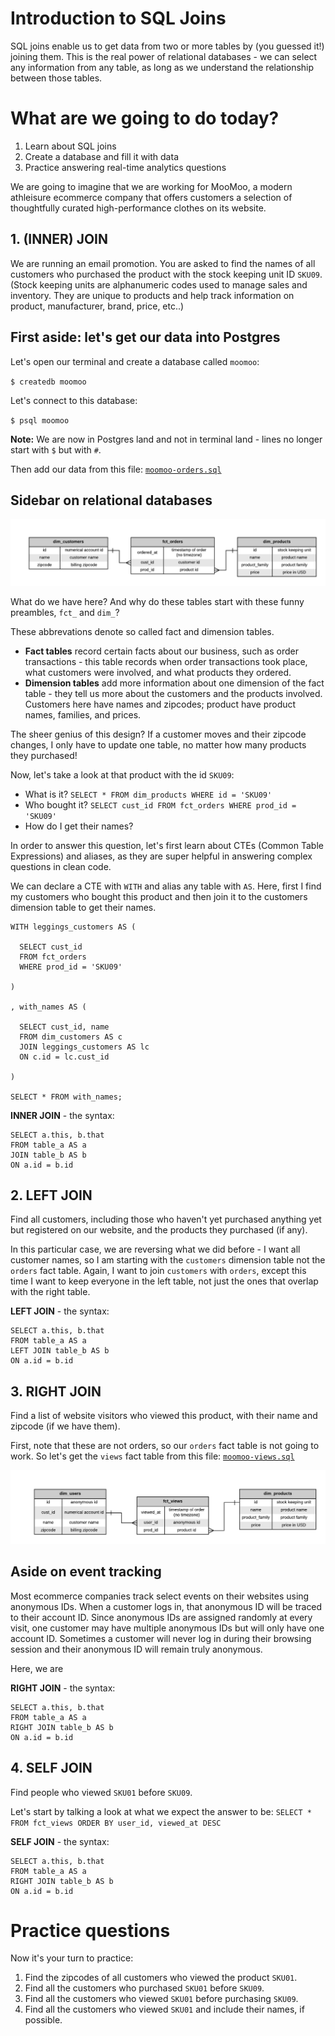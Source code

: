# Introduction to SQL Joins

SQL joins enable us to get data from two or more tables by (you guessed it!) joining them. This is the real power of relational databases - we can select any information from any table, as long as we understand the relationship between those tables.

# What are we going to do today?

1. Learn about SQL joins
2. Create a database and fill it with data
3. Practice answering real-time analytics questions

We are going to imagine that we are working for MooMoo, a modern athleisure ecommerce company that offers customers a selection of thoughtfully curated high-performance clothes on its website.

## 1. (INNER) JOIN

We are running an email promotion. You are asked to find the names of all customers who purchased the product with the stock keeping unit ID `SKU09`. (Stock keeping units are alphanumeric codes used to manage sales and inventory. They are unique to products and help track information on product, manufacturer, brand, price, etc..)

## First aside: let's get our data into Postgres

Let's open our terminal and create a database called `moomoo`:

`$ createdb moomoo`

Let's connect to this database:

`$ psql moomoo`

**Note:** We are now in Postgres land and not in terminal land - lines no longer start with `$` but with `#`.

Then add our data from this file: [`moomoo-orders.sql`](https://github.com/fabryandrea/sql-joins/blob/master/moomoo-orders.sql)

## Sidebar on relational databases

![orders ERD](/images/fct_orders.png)

What do we have here? And why do these tables start with these funny preambles, `fct_` and `dim_`?

These abbrevations denote so called fact and dimension tables.
* **Fact tables** record certain facts about our business, such as order transactions - this table records when order transactions took place, what customers were involved, and what products they ordered.
* **Dimension tables** add more information about one dimension of the fact table - they tell us more about the customers and the products involved. Customers here have names and zipcodes; product have product names, families, and prices.

The sheer genius of this design? If a customer moves and their zipcode changes, I only have to update one table, no matter how many products they purchased!

Now, let's take a look at that product with the id `SKU09`:
* What is it? `SELECT * FROM dim_products WHERE id = 'SKU09'`
* Who bought it? `SELECT cust_id FROM fct_orders WHERE prod_id = 'SKU09'`
* How do I get their names?

In order to answer this question, let's first learn about CTEs (Common Table Expressions) and aliases, as they are super helpful in answering complex questions in clean code.

We can declare a CTE with `WITH` and alias any table with `AS`. Here, first I find my customers who bought this product and then join it to the customers dimension table to get their names.

```
WITH leggings_customers AS (

  SELECT cust_id
  FROM fct_orders
  WHERE prod_id = 'SKU09'

)

, with_names AS (

  SELECT cust_id, name
  FROM dim_customers AS c
  JOIN leggings_customers AS lc
  ON c.id = lc.cust_id

)

SELECT * FROM with_names;
```

**INNER JOIN** - the syntax:
```
SELECT a.this, b.that
FROM table_a AS a
JOIN table_b AS b
ON a.id = b.id
```



## 2. LEFT JOIN

Find all customers, including those who haven't yet purchased anything yet but registered on our website, and the products they purchased (if any).

In this particular case, we are reversing what we did before - I want all customer names, so I am starting with the `customers` dimension table not the `orders` fact table. Again, I want to join `customers` with `orders`, except this time I want to keep everyone in the left table, not just the ones that overlap with the right table.

**LEFT JOIN** - the syntax:
```
SELECT a.this, b.that
FROM table_a AS a
LEFT JOIN table_b AS b
ON a.id = b.id
```



## 3. RIGHT JOIN

Find a list of website visitors who viewed this product, with their name and zipcode (if we have them).

First, note that these are not orders, so our `orders` fact table is not going to work. So let's get the `views` fact table from this file: [`moomoo-views.sql`](https://github.com/fabryandrea/sql-joins/blob/master/moomoo-views.sql)

![views ERD](/images/fct_views.png)

## Aside on event tracking

Most ecommerce companies track select events on their websites using anonymous IDs. When a customer logs in, that anonymous ID will be traced to their account ID. Since anonymous IDs are assigned randomly at every visit, one customer may have multiple anonymous IDs but will only have one account ID. Sometimes a customer will never log in during their browsing session and their anonymous ID will remain truly anonymous.

Here, we are 


**RIGHT JOIN** - the syntax:
```
SELECT a.this, b.that
FROM table_a AS a
RIGHT JOIN table_b AS b
ON a.id = b.id
```



## 4. SELF JOIN

Find people who viewed `SKU01` before `SKU09`.

Let's start by talking a look at what we expect the answer to be: `SELECT * FROM fct_views ORDER BY user_id, viewed_at DESC`

**SELF JOIN** - the syntax:
```
SELECT a.this, b.that
FROM table_a AS a
RIGHT JOIN table_b AS b
ON a.id = b.id
```



# Practice questions

Now it's your turn to practice:
1. Find the zipcodes of all customers who viewed the product `SKU01`.
2. Find all the customers who purchased `SKU01` before `SKU09`.
3. Find all the customers who viewed `SKU01` before purchasing `SKU09`.
4. Find all the customers who viewed `SKU01` and include their names, if possible.
